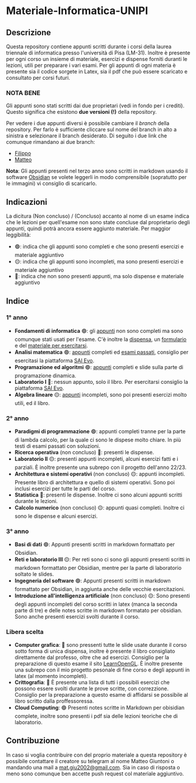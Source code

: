 # Materiale-Informatica-UNIPI

## Descrizione

Questa repository contiene appunti scritti durante i corsi della laurea triennale di informatica presso l'università di Pisa (LM-31). Inoltre è presente per ogni corso un insieme di materiale, esercizi e dispense forniti duranti le lezioni, utili per preparare i vari esami.
Per gli appunti di ogni materia è presente sia il codice sorgete in Latex, sia il pdf che può essere scaricato e consultato per corsi futuri.

### NOTA BENE

Gli appunti sono stati scritti dai due proprietari (vedi in fondo per i crediti). Questo significa che esistono **due versioni (!)** della repository.

Per vedere i due appunti diversi è possibile cambiare il _branch_ della repository. Per farlo è sufficiente cliccare sul nome del branch in alto a sinistra e selezionare il branch desiderato. Di seguito i due link che comunque rimandano ai due branch:

- [Filippo](https://github.com/bigmat18/Appunti-Informatica-UNIPI/tree/filippo)
- [Matteo](https://github.com/bigmat18/Appunti-Informatica-UNIPI/tree/master)

**Nota**: Gli appunti presenti nel terzo anno sono scritti in markdown usando il software [Obsidian](https://obsidian.md/download) se volete leggerli in modo comprensibile (sopratutto per le immagini) vi consiglio di scaricarlo.

## Indicazioni

La dicitura (Non concluso) / (Concluso) accanto al nome di un esame indica che le lezioni per quell'esame non sono state concluse dal proprietario degli appunti, quindi potrà ancora essere aggiunto materiale.
Per maggior leggibilità:

- 🟢: indica che gli appunti sono completi e che sono presenti esercizi e materiale aggiuntivo
- 🟡: indica che gli appunti sono incompleti, ma sono presenti esercizi e materiale aggiuntivo
- 🔴: indica che non sono presenti appunti, ma solo dispense e materiale aggiuntivo

## Indice

### 1° anno

- **Fondamenti di informatica** 🟢: gli [appunti](<1° Anno Informatica/Fondamenti di informatica (Concluso)/Appunti-Latex/main.pdf>) non sono completi ma sono comunque stati usati per l'esame. C'è inoltre la [dispensa](<1° Anno Informatica/Fondamenti di informatica (Concluso)/Fondamenti di informatica.pdf>), un [formulario](<1° Anno Informatica/Fondamenti di informatica (Concluso)/Insiemi Relazioni e Logica - Formulario.pdf>) e del [materiale per esercitarsi](<1° Anno Informatica/Fondamenti di informatica (Concluso)/Esercizi>).
- **Analisi matematica** 🟢: [appunti](<1° Anno Informatica/Analisi Matematica (Concluso)/Appunti-Latex/main.pdf>) completi ed [esami passati](<1° Anno Informatica/Analisi Matematica (Concluso)/Esercizi>), consiglio per esercitasi la piattaforma [SAI Evo](https://evo.di.unipi.it).
- **Programazione ed algoritmi** 🟢: [appunti](<1° Anno Informatica/Programmazione ed Algoritmica (Concluso)/Appunti-Latex/main.pdf>) completi e slide sulla parte di programazione dinamica.
- **Laboratorio I** 🔴: nessun appunto, solo il libro. Per esercitarsi consiglio la piattaforma [SAI Evo](https://evo.di.unipi.it).
- **Algebra lineare** 🟡: [appunti](<1° Anno Informatica/Algebra lineare (Conclusa)/Appunti-latex/main.pdf>) incompleti, sono poi presenti esercizi molto utili, ed il libro.

### 2° anno

- **Paradigmi di programmazione** 🟢: appunti completi tranne per la parte di lambda calcolo, per la quale ci sono le dispese molto chiare. In più testi di esami passati con soluzioni.
- **Ricerca operativa** (non concluso) 🔴: presenti le dispense.
- **Laboratorio II** 🟡: presenti appunti incompleti, alcuni esercizi fatti e i parziali. È inoltre presente una subrepo con il progetto dell'anno 22/23.
- **Architettura e sistemi operativi** (non concluso) 🟡: appunti incompleti. Presente libro di architettura e quello di sistemi operativi. Sono poi inclusi esercizi per tutte le parti del corso.
- **Statistica** 🔴: presenti le dispense. Inoltre ci sono alcuni appunti scritti durante le lezioni.
- **Calcolo numerico** (non concluso) 🟡: appunti quasi completi. Inoltre ci sono le dispense e alcuni esercizi.

### 3° anno

- **Basi di dati** 🟢: Appunti presenti scritti in markdown formattato per Obsidian.
- **Reti e laboratorio III** 🟡: Per reti sono ci sono gli appunti presenti scritti in markdown formattato per Obsidian, mentre per la parte di laboratorio soltato le slides.
- **Ingegneria del software** 🟢: Appunti presenti scritti in markdown formattato per Obsidian, in aggiunta anche delle vecchie esercitazioni.
- **Introduzione all'intelligenza artificiale** (non concluso) 🟡: Sono presenti degli appunti incompleti del corso scritti in latex (manca la seconda parte di tre) e delle notes scritte in markdown formatato per obsidian. Sono anche presenti esercizi svolti durante il corso.

### Libera scelta

- **Computer grafica**: 🔴 sono pressenti tutte le slide usate durante il corso sotto forma di unica dispensa, inoltre è presente il libro consigliato direttamente dal professo, oltre che ad esercizi. Consiglio per la preparazione di questo esame il sito [LearnOpenGL](https://learnopengl.com). È inoltre presente una subrepo con il mio progetto pesonale di fine corso e degli appunti in latex (al momento incompleti).
- **Crittografia**: 🔴 È presente una lista di tutti i possibili esercizi che possono essere svolti durante le prove scritte, con correzzione. Consiglio per la preparazione a questo esame di affidarsi se possibile al libro scritto dalla proffessoressa.
- **Cloud Computing**: 🟢 Presenti notes scritte in Markdown per obisidian complete, inoltre sono presenti i pdf sia delle lezioni teoriche che di laboratorio.

## Contribuzione

In caso si voglia contribuire con del proprio materiale a questa repository è possibile contattare il creatore su telegram al nome Matteo Giuntoni o mandando una mail a mat.giu2002@gmail.com. Sia in caso di risposta o meno sono comunque ben accette push request col materiale aggiuntivo.
